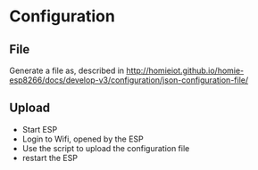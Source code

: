 # Configuration 
## File
Generate a file as, described in 
http://homieiot.github.io/homie-esp8266/docs/develop-v3/configuration/json-configuration-file/

## Upload
* Start ESP
* Login to Wifi, opened by the ESP
* Use the script to upload the configuration file
* restart the ESP
